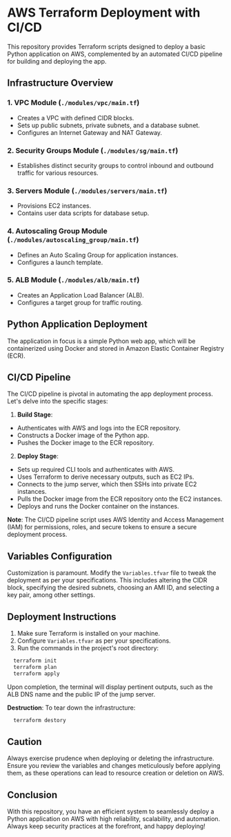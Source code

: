 # AWS Terraform Deployment with CI/CD

This repository provides Terraform scripts designed to deploy a basic Python application on AWS, complemented by an automated CI/CD pipeline for building and deploying the app.

## Infrastructure Overview

### **1. VPC Module** (`./modules/vpc/main.tf`)
- Creates a VPC with defined CIDR blocks.
- Sets up public subnets, private subnets, and a database subnet.
- Configures an Internet Gateway and NAT Gateway.

### **2. Security Groups Module** (`./modules/sg/main.tf`)
- Establishes distinct security groups to control inbound and outbound traffic for various resources.

### **3. Servers Module** (`./modules/servers/main.tf`)
- Provisions EC2 instances.
- Contains user data scripts for database setup.

### **4. Autoscaling Group Module** (`./modules/autoscaling_group/main.tf`)
- Defines an Auto Scaling Group for application instances.
- Configures a launch template.

### **5. ALB Module** (`./modules/alb/main.tf`)
- Creates an Application Load Balancer (ALB).
- Configures a target group for traffic routing.

## Python Application Deployment

The application in focus is a simple Python web app, which will be containerized using Docker and stored in Amazon Elastic Container Registry (ECR).

## CI/CD Pipeline

The CI/CD pipeline is pivotal in automating the app deployment process. Let's delve into the specific stages:

1. **Build Stage**: 
- Authenticates with AWS and logs into the ECR repository.
- Constructs a Docker image of the Python app.
- Pushes the Docker image to the ECR repository.

2. **Deploy Stage**:
- Sets up required CLI tools and authenticates with AWS.
- Uses Terraform to derive necessary outputs, such as EC2 IPs.
- Connects to the jump server, which then SSHs into private EC2 instances.
- Pulls the Docker image from the ECR repository onto the EC2 instances.
- Deploys and runs the Docker container on the instances.

**Note**: The CI/CD pipeline script uses AWS Identity and Access Management (IAM) for permissions, roles, and secure tokens to ensure a secure deployment process.

## Variables Configuration

Customization is paramount. Modify the `Variables.tfvar` file to tweak the deployment as per your specifications. This includes altering the CIDR block, specifying the desired subnets, choosing an AMI ID, and selecting a key pair, among other settings.

## Deployment Instructions

1. Make sure Terraform is installed on your machine.
2. Configure `Variables.tfvar` as per your specifications.
3. Run the commands in the project's root directory:
   
  ```bash
    terraform init
    terraform plan
    terraform apply
  ```

Upon completion, the terminal will display pertinent outputs, such as the ALB DNS name and the public IP of the jump server.

**Destruction**:
To tear down the infrastructure:

  ```bash
    terraform destory
  ```

## Caution

Always exercise prudence when deploying or deleting the infrastructure. Ensure you review the variables and changes meticulously before applying them, as these operations can lead to resource creation or deletion on AWS.

## Conclusion

With this repository, you have an efficient system to seamlessly deploy a Python application on AWS with high reliability, scalability, and automation. Always keep security practices at the forefront, and happy deploying!
